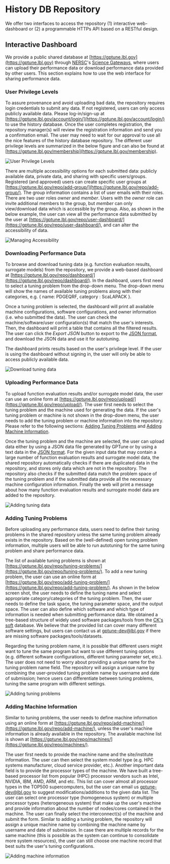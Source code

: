# History DB Repository

We offer two interfaces to access the repository (1) interactive web-dashboard or (2) a programmable HTTPs API based on a RESTful design.

## Interactive Dashboard

We provide a public shared database at [https://gptune.lbl.gov](https://gptune.lbl.gov) through [NERSC](https://www.nersc.gov)'s [Science Gateways](https://docs.nersc.gov/services/science-gateways/), where users can upload their performance data or download performance data provided by other users.
This section explains how to use the web interface for sharing performance data.

### User Privilege Levels

To assure provenance and avoid uploading bad data, the repository requires login credentials to submit any data.
If not registered, users can only access publicly available data.
Please log-in/sign-up at [https://gptune.lbl.gov/account/login/](https://gptune.lbl.gov/account/login/) to use the history database.
Once the user completes registration, the repository manager(s) will review the registration information and send you a confirmation email.
The user may need to wait for our approval to use all the nice features of the history database repository.
The different user privilege levels are summarized in the below figure and can also be found at [https://gptune.lbl.gov/membership](https://gptune.lbl.gov/membership).

![User Privilege Levels](../static/user_privilege_levels.png)

There are multiple accessibility options for each submitted data: publicly available data, private data, and sharing with specific users/groups.
Registered (and approved) users can create specific user groups at [https://gptune.lbl.gov/repo/add-group/](https://gptune.lbl.gov/repo/add-group/).
The group information contains a list of user emails with their roles.
There are two user roles *owner* and *member*.
Users with the *owner* role can invite additional members to the group, but *member* can only view/download data which is accessible by the group.
Also, as shown in the below example, the user can view all the performance data submitted by the user at [https://gptune.lbl.gov/repo/user-dashboard/](https://gptune.lbl.gov/repo/user-dashboard/), and can alter the accessibility of data.

![Managing Accessibility](../static/accessibility.png)

### Downloading Performance Data

To browse and download tuning data (e.g. function evaluation results, surrogate models) from the repository, we provide a web-based dashboard at [https://gptune.lbl.gov/repo/dashboard/](https://gptune.lbl.gov/repo/dashboard/).
In the dashboard, users first need to select a tuning problem from the drop-down menu.
The drop-down menu will show the names of available tuning problems along with their categories, e.g. { name: PDGEQRF, category : ScaLAPACK }.

Once a tuning problem is selected, the dashboard will print all available machine configurations, software configurations, and owner information (i.e. who submitted the data).
The user can check the machine/software/user configuration(s) that match the user's interests.
Then, the dashboard will print a table that contains all the filtered results.
The user can click the *Export JSON* button to export to the [JSON format](../static/overview.md), and download the JSON data and use it for autotuning.

The dashboard prints results based on the user's privilege level.
If the user is using the dashboard without signing in, the user will only be able to access publicly available data.

![Download tuning data](../static/downloading.png)

### Uploading Performance Data

To upload function evaluation results and/or surrogate model data, the user can use an online form at [https://gptune.lbl.gov/repo/upload/](https://gptune.lbl.gov/repo/upload/).
The user first needs to select the tuning problem and the machine used for generating the data.
If the user's tuning problem or machine is not shown in the drop-down menu, the user needs to add the tuning problem or machine information into the repository.
Please refer to the following sections: [Adding Tuning Problems](#adding-tuning-problem) and [Adding Machine Information](#adding-machine-information).

Once the tuning problem and the machine are selected, the user can upload data either by using a JSON data file generated by GPTune or by using a text data in the [JSON format](../static/overview.md).
For the given input data that may contain a large number of function evaluation results and surrogate model data, the shared repository automatically checks if there are duplicated data in the repository, and stores only data which are not in the repository.
The repository also checks if the submitted data match the problem space of the tuning problem and if the submitted data provide all the necessary machine configuration information.
Finally the web will print a message about how many function evaluation results and surrogate model data are added to the repository.

![Adding tuning data](../static/uploading.png)

### Adding Tuning Problems

Before uploading any performance data, users need to define their tuning problems in the shared repository unless the same tuning problem already exists in the repository.
Based on the (well-defined) open tuning problem information, multiple users will be able to run autotuning for the same tuning problem and share performance data.

The list of available tuning problems is shown at [https://gptune.lbl.gov/repo/tuning-problems/](https://gptune.lbl.gov/repo/tuning-problems/).
To add a new tuning problem, the user can use an online form at [https://gptune.lbl.gov/repo/add-tuning-problem/](https://gptune.lbl.gov/repo/add-tuning-problem/).
As shown in the below screen shot, the user needs to define the tuning name and select appropriate category/categories of the tuning problem.
Then, the user needs to define the task space, the tuning parameter space, and the output space.
The user can also define which software and which type of information is needed when submitting performance data.
We obtained a tree-based structure of widely used software packages/tools from the [CK's soft](https://cknowledge.io/c/module/soft) database.
We believe that the provided list can cover many different software settings, but users can contact us at gptune-dev@lbl.gov if there are missing software packages/tools/datasets.

Regarding the tuning problem name, it is possible that different users might want to tune the same program but want to use different tuning options (e.g. different software configurations, different tuning parameter set, etc.).
The user does not need to worry about providing a unique name for the tuning problem name field.
The repository will assign a unique name by combining the user-provided tuning problem name by username and date of submission; hence users can differentiate between tuning problems, tuning the same program with different settings.

![Adding tuning problems](../static/adding_tuning_problem.png)

### Adding Machine Information

Similar to tuning problems, the user needs to define machine information using an online form at [https://gptune.lbl.gov/repo/add-machine/](https://gptune.lbl.gov/repo/add-machine/), unless the user's machine information is already available in the repository.
The available machine list is shown at [https://gptune.lbl.gov/repo/machines/](https://gptune.lbl.gov/repo/machines/).

The user first needs to provide the machine name and the site/institute information.
The user can then select the system model type (e.g. HPC systems manufacturer, cloud service provider, etc.).
Another important data field is to provide the processor types of the machine.
We have built a tree-based processor list from popular (HPC) processor vendors such as Intel, NVIDIA, IBM, AMD, ARM, and etc.
This list can cover almost all processor types in the TOP500 supercomputers, but the user can email us gptune-dev@lbl.gov to suggest modifications/additions to the given data list.
The user can select one processor type (homogeneous system) or multiple processor types (heterogeneous system) that make up the user's machine and provide information about the number of nodes/cores contained in the machine.
The user can finally select the interconnect(s) of the machine and submit the form.
Similar to adding a tuning problem, the repository will assign a unique machine name by combining the machine name by username and date of submission.
In case there are multiple records for the same machine (this is possible as the system can continue to consolidate more system resources), the user can still choose one machine record that best suits the user's tuning configurations.

![Adding machine information](../static/adding_machine.png)
